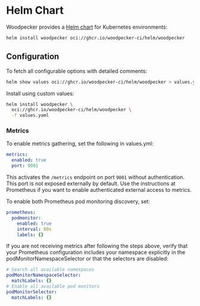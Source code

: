 # Helm Chart

Woodpecker provides a [Helm chart](https://github.com/woodpecker-ci/helm) for Kubernetes environments:

```bash
helm install woodpecker oci://ghcr.io/woodpecker-ci/helm/woodpecker
```

## Configuration

To fetch all configurable options with detailed comments:

```bash
helm show values oci://ghcr.io/woodpecker-ci/helm/woodpecker > values.yaml
```

Install using custom values:

```bash
helm install woodpecker \
  oci://ghcr.io/woodpecker-ci/helm/woodpecker \
  -f values.yaml
```

### Metrics

To enable metrics gathering, set the following in values.yml:

```yaml
metrics:
  enabled: true
  port: 9001
```

This activates the `/metrics` endpoint on port `9001` without authentication. This port is not exposed externally by default. Use the instructions at Prometheus if you want to enable authenticated external access to metrics.

To enable both Prometheus pod monitoring discovery, set:

<!-- cspell:disable -->

```yaml
prometheus:
  podmonitor:
    enabled: true
    interval: 60s
    labels: {}
```

<!-- cspell:enable -->

If you are not receiving metrics after following the steps above, verify that your Prometheus configuration includes your namespace explicitly in the podMonitorNamespaceSelector or that the selectors are disabled:

```yaml
# Search all available namespaces
podMonitorNamespaceSelector:
  matchLabels: {}
# Enable all available pod monitors
podMonitorSelector:
  matchLabels: {}
```
